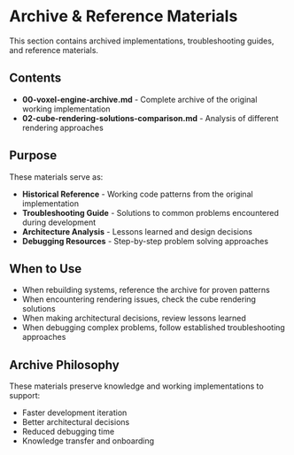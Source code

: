 # Archive & Reference Materials

This section contains archived implementations, troubleshooting guides, and reference materials.

## Contents
- **00-voxel-engine-archive.md** - Complete archive of the original working implementation
- **02-cube-rendering-solutions-comparison.md** - Analysis of different rendering approaches

## Purpose
These materials serve as:
- **Historical Reference** - Working code patterns from the original implementation
- **Troubleshooting Guide** - Solutions to common problems encountered during development
- **Architecture Analysis** - Lessons learned and design decisions
- **Debugging Resources** - Step-by-step problem solving approaches

## When to Use
- When rebuilding systems, reference the archive for proven patterns
- When encountering rendering issues, check the cube rendering solutions
- When making architectural decisions, review lessons learned
- When debugging complex problems, follow established troubleshooting approaches

## Archive Philosophy
These materials preserve knowledge and working implementations to support:
- Faster development iteration
- Better architectural decisions
- Reduced debugging time
- Knowledge transfer and onboarding
